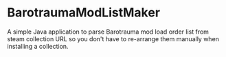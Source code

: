# BarotraumaModListMaker
A simple Java application to parse Barotrauma mod load order list from steam collection URL so you don't have to re-arrange them manually when installing a collection.

